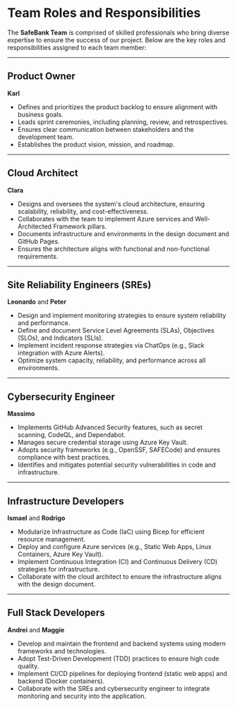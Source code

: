 # Team Roles and Responsibilities

The **SafeBank Team** is comprised of skilled professionals who bring diverse expertise to ensure the success of our project. Below are the key roles and responsibilities assigned to each team member:

---

## **Product Owner**
**Karl**  
- Defines and prioritizes the product backlog to ensure alignment with business goals.  
- Leads sprint ceremonies, including planning, review, and retrospectives.  
- Ensures clear communication between stakeholders and the development team.  
- Establishes the product vision, mission, and roadmap.  

---

## **Cloud Architect**
**Clara**  
- Designs and oversees the system's cloud architecture, ensuring scalability, reliability, and cost-effectiveness.  
- Collaborates with the team to implement Azure services and Well-Architected Framework pillars.  
- Documents infrastructure and environments in the design document and GitHub Pages.  
- Ensures the architecture aligns with functional and non-functional requirements.  

---

## **Site Reliability Engineers (SREs)**
**Leonardo** and **Peter**  
- Design and implement monitoring strategies to ensure system reliability and performance.  
- Define and document Service Level Agreements (SLAs), Objectives (SLOs), and Indicators (SLIs).  
- Implement incident response strategies via ChatOps (e.g., Slack integration with Azure Alerts).  
- Optimize system capacity, reliability, and performance across all environments.  

---

## **Cybersecurity Engineer**
**Massimo**  
- Implements GitHub Advanced Security features, such as secret scanning, CodeQL, and Dependabot.  
- Manages secure credential storage using Azure Key Vault.  
- Adopts security frameworks (e.g., OpenSSF, SAFECode) and ensures compliance with best practices.  
- Identifies and mitigates potential security vulnerabilities in code and infrastructure.  

---

## **Infrastructure Developers**
**Ismael** and **Rodrigo**  
- Modularize Infrastructure as Code (IaC) using Bicep for efficient resource management.  
- Deploy and configure Azure services (e.g., Static Web Apps, Linux Containers, Azure Key Vault).  
- Implement Continuous Integration (CI) and Continuous Delivery (CD) strategies for infrastructure.  
- Collaborate with the cloud architect to ensure the infrastructure aligns with the design document.  

---

## **Full Stack Developers**
**Andrei** and **Maggie**  
- Develop and maintain the frontend and backend systems using modern frameworks and technologies.  
- Adopt Test-Driven Development (TDD) practices to ensure high code quality.  
- Implement CI/CD pipelines for deploying frontend (static web apps) and backend (Docker containers).  
- Collaborate with the SREs and cybersecurity engineer to integrate monitoring and security into the application.
